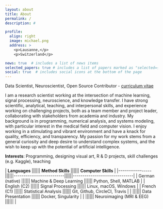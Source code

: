 ```yaml
---
layout: about
title: About
permalink: /
description: #

profile:
  align: right
  image: michael.png
  address: >
    <p>Lausanne,</p>
    <p>Switzerland</p>

news: true  # includes a list of news items
selected_papers: true # includes a list of papers marked as "selected={true}"
social: true  # includes social icons at the bottom of the page
---
```


Data Scientist, Neuroscientist, Open Source Contributor - <a href="/michael/assets/pdf/CV_Notter.pdf">curriculum vitae</a>

I am a research scientist working at the intersection of machine learning, signal processing, neuroscience, and knowledge transfer. I have strong scientific, analytical, teaching, and interpersonal skills, and experience working on challenging projects, both as a team member and project leader, collaborating with stakeholders from academia and industry. My background is in programming, numerical analysis, and systems modeling, with particular interest in the medical field and computer vision. I enjoy working in a stimulating and vibrant environment and have a knack for quality, efficiency, and transparency. My passion for my work stems from a general curiosity and deep desire to understand complex systems, and the wish to keep up with the potential of artificial intelligence.

**Interests**: Programming, designing visual art, R & D projects, skill challenges (e.g. Kaggle), teaching

| **Languages**   |||||| **Method Skills**        |||||| **Computer Skills**           |
|-----------------||||||--------------------------||||||-------------------------------|
| German (native) |||||| Machine & Deep Learning  |||||| Python, Shell, MATLAB         |
| English (C2)    |||||| Signal Processing        |||||| Linux, macOS, Windows         |
| French (C1)     |||||| Statistical Analysis     |||||| Git, Github, CircleCI, Travis |
|                 |||||| Data Presentation        |||||| Docker, Singularity           |
|                 |||||| Neuroimaging (MRI & EEG) ||||||                               |
